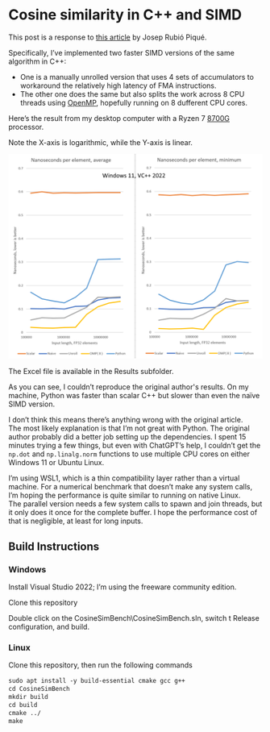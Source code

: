 ﻿# Cosine similarity in C++ and SIMD

This post is a response to [this article](https://joseprupi.github.io/misc/2024/07/08/cosine-similarity-simd-implementation.html) by Josep Rubió Piqué.

Specifically, I’ve implemented two faster SIMD versions of the same algorithm in C++:

* One is a manually unrolled version that uses 4 sets of accumulators to workaround the relatively high latency of FMA instructions.
* The other one does the same but also splits the work across 8 CPU threads using [OpenMP](https://en.wikipedia.org/wiki/OpenMP), hopefully running on 8 dufferent CPU cores.

Here’s the result from my desktop computer with a Ryzen 7 [8700G](https://www.amd.com/en/products/processors/desktops/ryzen/8000-series/amd-ryzen-7-8700g.html) processor.

Note the X-axis is logarithmic, while the Y-axis is linear.

![Animated graphs](Results/Graphs.gif)

The Excel file is available in the Results subfolder.

As you can see, I couldn’t reproduce the original author's results.
On my machine, Python was faster than scalar C++ but slower than even the naïve SIMD version.

I don’t think this means there’s anything wrong with the original article.\
The most likely explanation is that I’m not great with Python. The original author probably did a better job setting up the dependencies.
I spent 15 minutes trying a few things, but even with ChatGPT’s help, 
I couldn’t get the `np.dot` and `np.linalg.norm` functions to use multiple CPU cores on either Windows 11 or Ubuntu Linux.

I’m using WSL1, which is a thin compatibility layer rather than a virtual machine.
For a numerical benchmark that doesn’t make any system calls, I’m hoping the performance is quite similar to running on native Linux.\
The parallel version needs a few system calls to spawn and join threads, but it only does it once for the complete buffer.
I hope the performance cost of that is negligible, at least for long inputs.

## Build Instructions

### Windows

Install Visual Studio 2022; I’m using the freeware community edition.

Clone this repository

Double click on the CosineSimBench\CosineSimBench.sln, switch t Release configuration, and build.

### Linux

Clone this repository, then run the following commands

```
sudo apt install -y build-essential cmake gcc g++
cd CosineSimBench
mkdir build
cd build
cmake ../
make
```